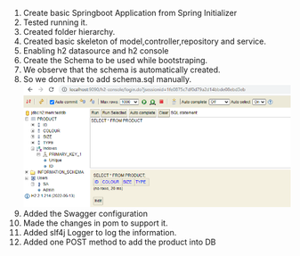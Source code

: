1. Create basic Springboot Application from Spring Initializer
2. Tested running it.
3. Created folder hierarchy.
4. Created basic skeleton of model,controller,repository and service.
5. Enabling h2 datasource and h2 console
6. Create the Schema to be used while bootstraping.
7. We observe that the schema is automatically created.
8. So we dont have to add schema.sql manually. 
![Alt text](image.png)
9. Added the Swagger configuration
10. Made the changes in pom to support it.
11. Added slf4j Logger to log the information.
11. Added one POST method to add the product into DB
